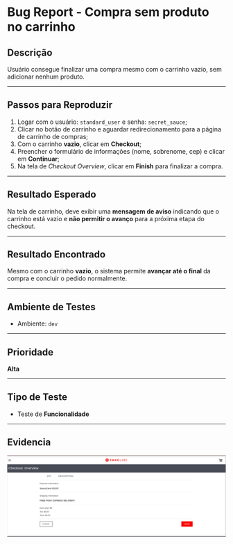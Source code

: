 # Bug Report - Compra sem produto no carrinho

## Descrição
Usuário consegue finalizar uma compra mesmo com o carrinho vazio, sem adicionar nenhum produto.

---

## Passos para Reproduzir

1. Logar com o usuário: `standard_user` e senha: `secret_sauce`;
2. Clicar no botão de carrinho e aguardar redirecionamento para a página de carrinho de compras;
3. Com o carrinho **vazio**, clicar em **Checkout**;
4. Preencher o formulário de informações (nome, sobrenome, cep) e clicar em **Continuar**;
5. Na tela de _Checkout Overview_, clicar em **Finish** para finalizar a compra.

---

## Resultado Esperado
Na tela de carrinho, deve exibir uma **mensagem de aviso** indicando que o carrinho está vazio e **não permitir o avanço** para a próxima etapa do checkout.

---

## Resultado Encontrado
Mesmo com o carrinho **vazio**, o sistema permite **avançar até o final** da compra e concluir o pedido normalmente.

---

## Ambiente de Testes
- Ambiente: `dev`

---

## Prioridade
**Alta**

---

## Tipo de Teste
- Teste de **Funcionalidade**

---

## Evidencia
![Evidência do Bug](../evidencias-bug-report/evidencia-compra-sem-produto.png)

